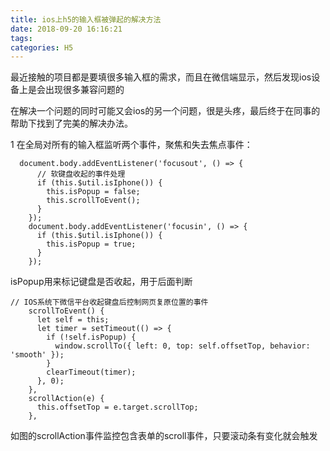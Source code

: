 ```yaml
---
title: ios上h5的输入框被弹起的解决方法
date: 2018-09-20 16:16:21
tags:
categories: H5
---
```

>
最近接触的项目都是要填很多输入框的需求，而且在微信端显示，然后发现ios设备上是会出现很多兼容问题的

在解决一个问题的同时可能又会ios的另一个问题，很是头疼，最后终于在同事的帮助下找到了完美的解决办法。

1 在全局对所有的输入框监听两个事件，聚焦和失去焦点事件：  
```
  document.body.addEventListener('focusout', () => {
      // 软键盘收起的事件处理
      if (this.$util.isIphone()) {
        this.isPopup = false;
        this.scrollToEvent();
      }
    });
    document.body.addEventListener('focusin', () => {
      if (this.$util.isIphone()) {
        this.isPopup = true;
      }
    });
```

isPopup用来标记键盘是否收起，用于后面判断

```
// IOS系统下微信平台收起键盘后控制网页复原位置的事件
    scrollToEvent() {
      let self = this;
      let timer = setTimeout(() => {
        if (!self.isPopup) {
          window.scrollTo({ left: 0, top: self.offsetTop, behavior: 'smooth' });
        }
        clearTimeout(timer);
      }, 0);
    },
    scrollAction(e) {
      this.offsetTop = e.target.scrollTop;
    },
```

如图的scrollAction事件监控包含表单的scroll事件，只要滚动条有变化就会触发